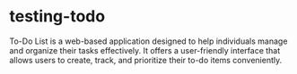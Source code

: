 # testing-todo
To-Do List is a web-based application designed to help individuals manage and organize their tasks effectively. It offers a user-friendly interface that allows users to create, track, and prioritize their to-do items conveniently.
